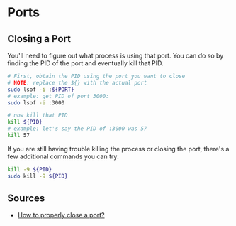 # Ports

## Closing a Port

You'll need to figure out what process is using that port. You can do so by finding the PID of the port and eventually kill that PID.

```bash
# First, obtain the PID using the port you want to close
# NOTE: replace the ${} with the actual port
sudo lsof -i :${PORT}
# example: get PID of port 3000:
sudo lsof -i :3000

# now kill that PID
kill ${PID}
# example: let's say the PID of :3000 was 57
kill 57
```

If you are still having trouble killing the process or closing the port, there's a few additional commands you can try:

```bash
kill -9 ${PID}
sudo kill -9 ${PID}
```

## Sources

- [How to properly close a port?](https://dev.to/sylwiavargas/how-to-properly-close-a-port-2p36)
